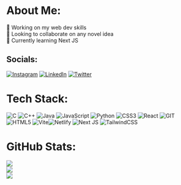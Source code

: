 #  About Me:
🔭 Working on my web dev skills<br>👯 Looking to collaborate on any novel idea<br>🌱 Currently learning Next JS


## Socials:
[![Instagram](https://img.shields.io/badge/Instagram-%23E4405F.svg?logo=Instagram&logoColor=white)](https://instagram.com/arjunbector) [![LinkedIn](https://img.shields.io/badge/LinkedIn-%230077B5.svg?logo=linkedin&logoColor=white)](https://linkedin.com/in/arjun-bector) [![Twitter](https://img.shields.io/badge/Twitter-%231DA1F2.svg?logo=Twitter&logoColor=white)](https://twitter.com/arjunbector01) 

# Tech Stack:
![C](https://img.shields.io/badge/c-%2300599C.svg?style=for-the-badge&logo=c&logoColor=white) ![C++](https://img.shields.io/badge/c++-%2300599C.svg?style=for-the-badge&logo=c%2B%2B&logoColor=white) ![Java](https://img.shields.io/badge/java-%23ED8B00.svg?style=for-the-badge&logo=openjdk&logoColor=white) ![JavaScript](https://img.shields.io/badge/javascript-%23323330.svg?style=for-the-badge&logo=javascript&logoColor=%23F7DF1E) ![Python](https://img.shields.io/badge/python-3670A0?style=for-the-badge&logo=python&logoColor=ffdd54) ![CSS3](https://img.shields.io/badge/css3-%231572B6.svg?style=for-the-badge&logo=css3&logoColor=white) ![React](https://img.shields.io/badge/react-%2320232a.svg?style=for-the-badge&logo=react&logoColor=%2361DAFB) ![GIT](https://img.shields.io/badge/Git-fc6d26?style=for-the-badge&logo=git&logoColor=white) ![HTML5](https://img.shields.io/badge/html5-%23E34F26.svg?style=for-the-badge&logo=html5&logoColor=white)
![Vite](https://img.shields.io/badge/vite-%23646CFF.svg?style=for-the-badge&logo=vite&logoColor=white)![Netlify](https://img.shields.io/badge/netlify-%23000000.svg?style=for-the-badge&logo=netlify&logoColor=#00C7B7) ![Next JS](https://img.shields.io/badge/Next-black?style=for-the-badge&logo=next.js&logoColor=white) ![TailwindCSS](https://img.shields.io/badge/tailwindcss-%2338B2AC.svg?style=for-the-badge&logo=tailwind-css&logoColor=white)
# GitHub Stats:
![](https://github-readme-stats.vercel.app/api?username=arjunbector&theme=tokyonight&hide_border=true&include_all_commits=false&count_private=false)<br/>
![](https://github-readme-streak-stats.herokuapp.com/?user=arjunbector&theme=tokyonight&hide_border=true)<br/>
![](https://github-readme-stats.vercel.app/api/top-langs/?username=arjunbector&theme=tokyonight&hide_border=true&include_all_commits=false&count_private=false&layout=compact)

<!-- Proudly created with GPRM ( https://gprm.itsvg.in ) -->